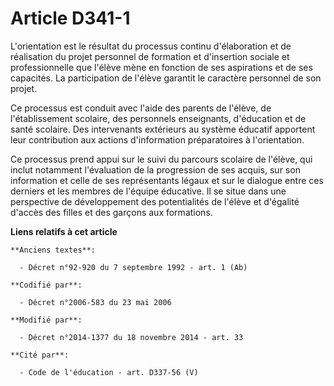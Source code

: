 # Article D341-1

L'orientation est le résultat du processus continu d'élaboration et de réalisation du projet personnel de formation et
d'insertion sociale et professionnelle que l'élève mène en fonction de ses aspirations et de ses capacités. La participation
de l'élève garantit le caractère personnel de son projet.

Ce processus est conduit avec l'aide des parents de l'élève, de l'établissement scolaire, des personnels enseignants,
d'éducation et de santé scolaire. Des intervenants extérieurs au système éducatif apportent leur contribution aux actions
d'information préparatoires à l'orientation.

Ce processus prend appui sur le suivi du parcours scolaire de l'élève, qui inclut notamment l'évaluation de la progression de
ses acquis, sur son information et celle de ses représentants légaux et sur le dialogue entre ces derniers et les membres de
l'équipe éducative. Il se situe dans une perspective de développement des potentialités de l'élève et d'égalité d'accès des
filles et des garçons aux formations.

**Liens relatifs à cet article**

	**Anciens textes**:

	  - Décret n°92-920 du 7 septembre 1992 - art. 1 (Ab)

	**Codifié par**:

	  - Décret n°2006-583 du 23 mai 2006

	**Modifié par**:

	  - Décret n°2014-1377 du 18 novembre 2014 - art. 33

	**Cité par**:

	  - Code de l'éducation - art. D337-56 (V)
